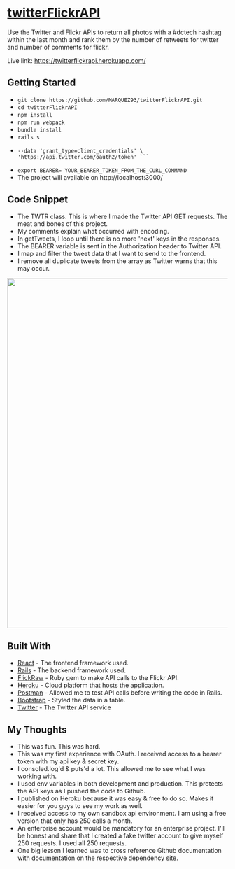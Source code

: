 # [twitterFlickrAPI](https://twitterflickrapi.herokuapp.com/)

Use the Twitter and Flickr APIs to return all photos with a #dctech hashtag within the last month and rank them by the number of retweets for twitter and number of comments for flickr.

Live link: https://twitterflickrapi.herokuapp.com/

## Getting Started

* ``` git clone https://github.com/MARQUEZ93/twitterFlickrAPI.git ```
* ``` cd twitterFlickrAPI ```
* ``` npm install ```
* ``` npm run webpack ```
* ``` bundle install ```
* ``` rails s ```
* ``` command line curl -u 'api_key:api_secret_key' \
  --data 'grant_type=client_credentials' \
  'https://api.twitter.com/oauth2/token' ```
* ```export BEARER= YOUR_BEARER_TOKEN_FROM_THE_CURL_COMMAND ```
* The project will available on http://localhost:3000/

## Code Snippet
* The TWTR class. This is where I made the Twitter API GET requests. The meat and bones of this project.
* My comments explain what occurred with encoding.
* In getTweets, I loop until there is no more 'next' keys in the responses.
* The BEARER variable is sent in the Authorization header to Twitter API.
* I map and filter the tweet data that I want to send to the frontend.
* I remove all duplicate tweets from the array as Twitter warns that this may occur.

<p align="center"><img src="https://i.imgur.com/6ckdMcJ.png" width="800px" /></p>

## Built With

* [React](https://reactjs.org/docs/getting-started.html) - The frontend framework used.
* [Rails](https://guides.rubyonrails.org/) - The backend framework used.
* [FlickRaw](https://rubygems.org/gems/flickraw/versions/0.9.9) - Ruby gem to make API calls to the Flickr API.
* [Heroku](https://twitterflickrapi.herokuapp.com/) - Cloud platform that hosts the application.
* [Postman](https://www.getpostman.com/) - Allowed me to test API calls before writing the code in Rails.
* [Bootstrap](https://www.npmjs.com/package/react-bootstrap-table-next) - Styled the data in a table.
* [Twitter](https://developer.twitter.com/) - The Twitter API service

## My Thoughts
* This was fun. This was hard.
* This was my first experience with OAuth. I received access to a bearer token with my api key & secret key.
* I consoled.log'd & puts'd a lot. This allowed me to see what I was working with.
* I used env variables in both development and production. This protects the API keys as I pushed the code to Github.
* I published on Heroku because it was easy & free to do so. Makes it easier for you guys to see my work as well.
* I received access to my own sandbox api environment. I am using a free version that only has 250 calls a month.
* An enterprise account would be mandatory for an enterprise project. I'll be honest and share that I created a fake twitter account to give myself 250 requests. I used all 250 requests.
* One big lesson I learned was to cross reference Github documentation with documentation on the respective dependency site.
